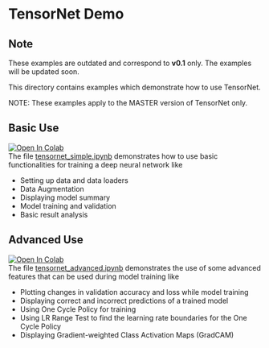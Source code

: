 # TensorNet Demo

## Note

These examples are outdated and correspond to **v0.1** only. The examples will be updated soon.

This directory contains examples which demonstrate how to use TensorNet.

NOTE: These examples apply to the MASTER version of TensorNet only.

## Basic Use

[![Open In Colab](https://colab.research.google.com/assets/colab-badge.svg)](https://colab.research.google.com/drive/1giK0imE8v1B8hFG02G-nzwTOm1nn9qwq)  
The file [tensornet_simple.ipynb](tensornet_simple.ipynb) demonstrates how to use basic functionalities for training a deep neural network like
- Setting up data and data loaders
- Data Augmentation
- Displaying model summary
- Model training and validation
- Basic result analysis

## Advanced Use

[![Open In Colab](https://colab.research.google.com/assets/colab-badge.svg)](https://colab.research.google.com/drive/1o3g-tL4c1QPr4KkbPvGyBXPTYh4SoJ1f)  
The file [tensornet_advanced.ipynb](tensornet_advanced.ipynb) demonstrates the use of some advanced features that can be used during model training like
- Plotting changes in validation accuracy and loss while model training
- Displaying correct and incorrect predictions of a trained model
- Using One Cycle Policy for training
- Using LR Range Test to find the learning rate boundaries for the One Cycle Policy
- Displaying Gradient-weighted Class Activation Maps (GradCAM)

